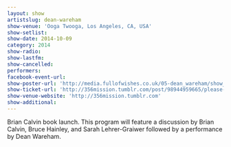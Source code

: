 ```yaml
---
layout: show
artistslug: dean-wareham
show-venue: 'Ooga Twooga, Los Angeles, CA, USA'
show-setlist: 
show-date: 2014-10-09
category: 2014
show-radio: 
show-lastfm: 
show-cancelled: 
performers: 
facebook-event-url: 
show-poster-url: 'http://media.fullofwishes.co.uk/05-dean_wareham/show_assets/2014-10-09/2014-10-09-dean-wareham-ooga-twooga.jpg'
show-ticket-url: 'http://356mission.tumblr.com/post/98944959665/please-join-us-to-celebrate-the-release-of-brian'
show-venue-website: 'http://356mission.tumblr.com'
show-additional: 
---
```

Brian Calvin book launch. This program will feature a discussion by Brian Calvin, Bruce Hainley, and Sarah Lehrer-Graiwer followed by a performance by Dean Wareham.